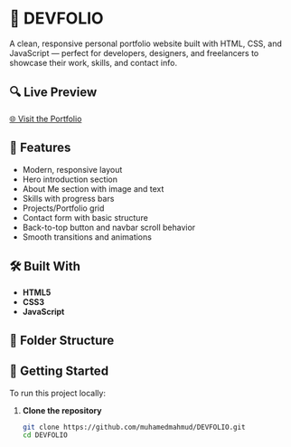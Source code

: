 # 💼 DEVFOLIO

A clean, responsive personal portfolio website built with HTML, CSS, and JavaScript — perfect for developers, designers, and freelancers to showcase their work, skills, and contact info.

## 🔍 Live Preview

[🌐 Visit the Portfolio](https://muhamedmahmud.github.io/DEVFOLIO/)

## 📌 Features

- Modern, responsive layout
- Hero introduction section
- About Me section with image and text
- Skills with progress bars
- Projects/Portfolio grid
- Contact form with basic structure
- Back-to-top button and navbar scroll behavior
- Smooth transitions and animations

## 🛠️ Built With

- **HTML5**
- **CSS3**
- **JavaScript**

## 📁 Folder Structure


## 🚀 Getting Started

To run this project locally:

1. **Clone the repository**
   ```bash
   git clone https://github.com/muhamedmahmud/DEVFOLIO.git
   cd DEVFOLIO
